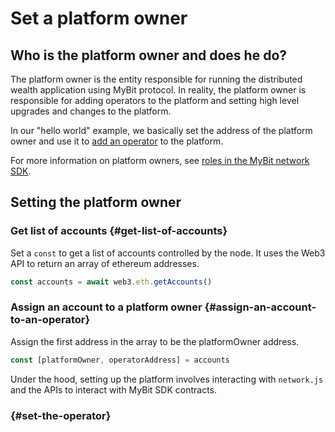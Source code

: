 # Set a platform owner

## Who is the platform owner and does he do?

The platform owner is the entity responsible for running the distributed wealth application using MyBit protocol. In reality, the platform owner is responsible for adding operators to the platform and setting high level upgrades and changes to the platform. 

In our "hello world" example, we basically set the address of the platform owner and use it to [add an operator](https://developer.mybit.io/hello-network/untitled#set-the-operator) to the platform. 

For more information on platform owners, see [roles in the MyBit network SDK](https://developer.mybit.io/network/#roles).

## Setting the platform owner

### Get list of accounts  {#get-list-of-accounts}

Set a `const` to get a list of accounts controlled by the node. It uses the Web3 API to return an array of ethereum addresses.

```javascript
const accounts = await web3.eth.getAccounts()
```

### Assign an account to a platform owner {#assign-an-account-to-an-operator}

Assign the first address in the array to be the platformOwner address. 

```javascript
const [platformOwner, operatorAddress] = accounts
```

Under the hood, setting up the platform involves interacting with `network.js` and the APIs to interact with MyBit SDK contracts.

###  {#set-the-operator}



